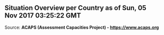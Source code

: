 ## Situation Overview per Country as of Sun, 05 Nov 2017 03:25:22 GMT

Source: **ACAPS (Assessment Capacities Project) - https://www.acaps.org**